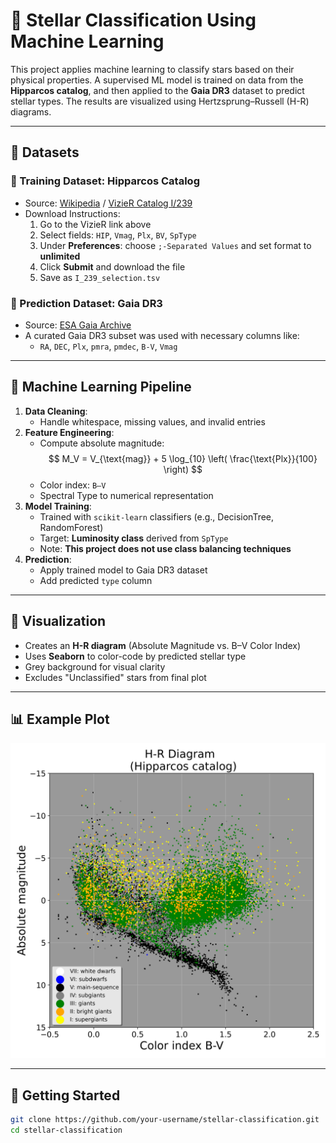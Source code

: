 # 🌟 Stellar Classification Using Machine Learning

This project applies machine learning to classify stars based on their physical properties. A supervised ML model is trained on data from the **Hipparcos catalog**, and then applied to the **Gaia DR3** dataset to predict stellar types. The results are visualized using Hertzsprung–Russell (H-R) diagrams.

---

## 📁 Datasets

### 🔹 Training Dataset: **Hipparcos Catalog**
- Source: [Wikipedia](https://en.wikipedia.org/wiki/Hipparcos) / [VizieR Catalog I/239](http://vizier.u-strasbg.fr/viz-bin/VizieR?-source=I/239)
- Download Instructions:
  1. Go to the VizieR link above
  2. Select fields: `HIP`, `Vmag`, `Plx`, `BV`, `SpType`
  3. Under **Preferences**: choose `;-Separated Values` and set format to **unlimited**
  4. Click **Submit** and download the file
  5. Save as `I_239_selection.tsv`

### 🔹 Prediction Dataset: **Gaia DR3**
- Source: [ESA Gaia Archive](https://gea.esac.esa.int/archive/)
- A curated Gaia DR3 subset was used with necessary columns like:
  - `RA`, `DEC`, `Plx`, `pmra`, `pmdec`, `B-V`, `Vmag`

---

## 🧠 Machine Learning Pipeline

1. **Data Cleaning**:
   - Handle whitespace, missing values, and invalid entries
2. **Feature Engineering**:
   - Compute absolute magnitude:  
     $$
     M_V = V_{\text{mag}} + 5 \log_{10} \left( \frac{\text{Plx}}{100} \right)
     $$
   - Color index: `B–V`
   - Spectral Type to numerical representation
3. **Model Training**:
   - Trained with `scikit-learn` classifiers (e.g., DecisionTree, RandomForest)
   - Target: **Luminosity class** derived from `SpType`
   - Note: **This project does not use class balancing techniques**
4. **Prediction**:
   - Apply trained model to Gaia DR3 dataset
   - Add predicted `type` column

---

## 🌌 Visualization

- Creates an **H-R diagram** (Absolute Magnitude vs. B–V Color Index)
- Uses **Seaborn** to color-code by predicted stellar type
- Grey background for visual clarity
- Excludes "Unclassified" stars from final plot

---

## 📊 Example Plot

![HR Diagram](hr_diagram_example.png) <!-- Optional: Replace with actual plot -->

---

## 🚀 Getting Started

```bash
git clone https://github.com/your-username/stellar-classification.git
cd stellar-classification
